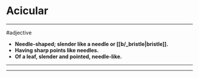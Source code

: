 # Acicular
---
#adjective
- **Needle-shaped; slender like a needle or [[b/_bristle|bristle]].**
- **Having sharp points like needles.**
- **Of a leaf, slender and pointed, needle-like.**
---
---
